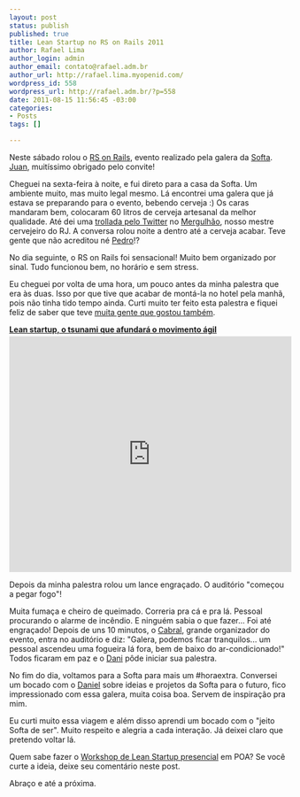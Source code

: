 ```yaml
--- 
layout: post
status: publish
published: true
title: Lean Startup no RS on Rails 2011
author: Rafael Lima
author_login: admin
author_email: contato@rafael.adm.br
author_url: http://rafael.lima.myopenid.com/
wordpress_id: 558
wordpress_url: http://rafael.adm.br/?p=558
date: 2011-08-15 11:56:45 -03:00
categories: 
- Posts
tags: []

---
```

Neste sábado rolou o <a href="http://rsonrails.com.br/">RS on Rails</a>, evento realizado pela galera da <a href="http://softa.com.br/pt">Softa</a>. <a href="http://twitter.com/#!/joaomilho">Juan</a>, muitíssimo obrigado pelo convite!

Cheguei na sexta-feira à noite, e fui direto para a casa da Softa. Um ambiente muito, mas muito legal mesmo. Lá encontrei uma galera que já estava se preparando para o evento, bebendo cerveja :)
Os caras mandaram bem, colocaram 60 litros de cerveja artesanal da melhor qualidade. Até dei uma <a href="http://twitter.com/#!/rafaelp/status/102442879435280385">trollada pelo Twitter</a> no <a href="http://twitter.com/#!/smergulhao">Mergulhão</a>, nosso mestre cervejeiro do RJ. A conversa rolou noite a dentro até a cerveja acabar. Teve gente que não acreditou né <a href="http://twitter.com/#!/pedroaxl">Pedro</a>!?

No dia seguinte, o RS on Rails foi sensacional! Muito bem organizado por sinal. Tudo funcionou bem, no horário e sem stress.

Eu cheguei por volta de uma hora, um pouco antes da minha palestra que era às duas. Isso por que tive que acabar de montá-la no hotel pela manhã, pois não tinha tido tempo ainda. Curti muito ter feito esta palestra e fiquei feliz de saber que teve <a href="http://rsonrails-vote.heroku.com/palestras/6">muita gente que gostou também</a>.

<div style="width:510px" id="__ss_8847799"> <strong style="display:block;margin:12px 0 4px"><a href="http://www.slideshare.net/rafael_lima/lean-startup-o-tsunami-que-afundar-o-movimento-gil" title="Lean startup, o tsunami que afundará o movimento ágil" target="_blank">Lean startup, o tsunami que afundará o movimento ágil</a></strong> <iframe src="http://www.slideshare.net/slideshow/embed_code/8847799?rel=0" width="510" height="426" frameborder="0" marginwidth="0" marginheight="0" scrolling="no"></iframe> </div>

Depois da minha palestra rolou um lance engraçado. O auditório "começou a pegar fogo"!

Muita fumaça e cheiro de queimado. Correria pra cá e pra lá. Pessoal procurando o alarme de incêndio. E ninguém sabia o que fazer... Foi até engraçado! Depois de uns 10 minutos, o <a href="http://twitter.com/#!/felipebcabral">Cabral</a>, grande organizador do evento, entra no auditório e diz: "Galera, podemos ficar tranquilos... um pessoal ascendeu uma fogueira lá fora, bem de baixo do ar-condicionado!"
Todos ficaram em paz e o <a href="http://twitter.com/#!/danicuki">Dani</a> pôde iniciar sua palestra.

No fim do dia, voltamos para a Softa para mais um #horaextra. Conversei um bocado com o <a href="http://twitter.com/#!/danielweinmann">Daniel</a> sobre ideias e projetos da Softa para o futuro, fico impressionado com essa galera, muita coisa boa. Servem de inspiração pra mim.

Eu curti muito essa viagem e além disso aprendi um bocado com o "jeito Softa de ser". Muito respeito e alegria a cada interação. Já deixei claro que pretendo voltar lá.

Quem sabe fazer o <a href="http://bit.ly/leanstartup-bsb">Workshop de Lean Startup presencial</a> em POA? Se
você curte a ideia, deixe seu comentário neste post.

Abraço e até a próxima.
